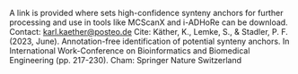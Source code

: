 A link is provided where sets high-confidence synteny anchors for further processing and use in tools like MCScanX and i-ADHoRe can be download.
Contact:    karl.kaether@posteo.de
Cite:   Käther, K., Lemke, S., & Stadler, P. F. (2023, June). Annotation-free identification of potential synteny anchors. In International Work-Conference on Bioinformatics and Biomedical Engineering (pp. 217-230). Cham: Springer Nature Switzerland
